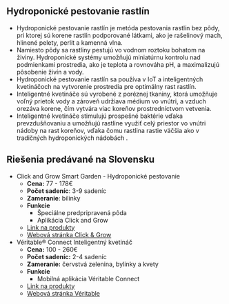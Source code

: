 ## Hydroponické pestovanie rastlín
- Hydroponické pestovanie rastlín je metóda pestovania rastlín bez pôdy, pri ktorej sú korene rastlín podporované látkami, ako je rašelinový mach, hlinené pelety, perlit a kamenná vlna. 
- Namiesto pôdy sa rastliny pestujú vo vodnom roztoku bohatom na živiny. Hydroponické systémy umožňujú miniatúrnu kontrolu nad podmienkami prostredia, ako je teplota a rovnováha pH, a maximalizujú pôsobenie živín a vody. 
- Hydroponické pestovanie rastlín sa používa v IoT a inteligentných kvetináčoch na vytvorenie prostredia pre optimálny rast rastlín. 
- Inteligentné kvetináče sú vyrobené z poréznej tkaniny, ktorá umožňuje voľný prietok vody a zároveň udržiava médium vo vnútri, a vzduch orezáva korene, čím vytvára viac koreňov prostredníctvom vetvenia. 
- Inteligentné kvetináče stimulujú prospešné baktérie vďaka prevzdušňovaniu a umožňujú rastline využiť celý priestor vo vnútri nádoby na rast koreňov, vďaka čomu rastlina rastie väčšia ako v tradičných hydroponických nádobách .

## Riešenia predávané na Slovensku
- Click and Grow Smart Garden - Hydroponické pestovanie
	- **Cena:** 77 - 178€
	- **Počet sadeníc**: 3-9 sadeníc
	- **Zameranie**: bilinky
	- **Funkcie**
		- Špeciálne predpripravená pôda
		- Aplikácia Click and Grow
	- [Link na produkty](https://www.smartkvetinac.eu/click-and-grow/)
	- [Webová stránka Click & Grow](https://eu.clickandgrow.com/pages/technology)
- Véritable® Connect Inteligentný kvetináč
	- **Cena:** 100 - 260€
	- **Počet sadeníc:** 2-4 sadeníc
	- **Zameranie:** červstvá zelenina, bylinky a kvety
	- **Funkcie**
		- Mobilná aplikácia Véritable Connect
	- [Link na produkty](https://www.smartkvetinac.eu/veritable/)
	- [Webová stránka Véritable](https://www.veritable-potager.fr/en/content/15-techno)
